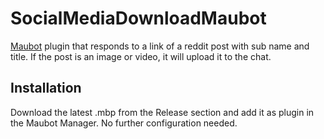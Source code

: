 # SocialMediaDownloadMaubot

[Maubot](https://github.com/maubot/maubot) plugin that responds to a link of a reddit post with sub name and title. If the post is an image or video, it will upload it to the chat.

## Installation

Download the latest .mbp from the Release section and add it as plugin in the Maubot Manager. No further configuration needed.
